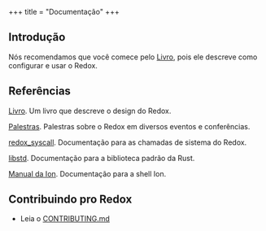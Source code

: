 +++
title = "Documentação"
+++

## Introdução

Nós recomendamos que você comece pelo [Livro](https://doc.redox-os.org/book/), pois ele descreve como configurar e usar o Redox.

## Referências

[Livro](https://doc.redox-os.org/book/). Um livro que descreve o design do Redox.

[Palestras](/talks/). Palestras sobre o Redox em diversos eventos e conferências.

[redox_syscall](https://docs.rs/redox_syscall/latest/syscall/). Documentação para as chamadas de sistema do Redox.

[libstd](https://doc.rust-lang.org/stable/std/). Documentação para a biblioteca padrão da Rust.

[Manual da Ion](https://doc.redox-os.org/ion-manual/). Documentação para a shell Ion.

## Contribuindo pro Redox

- Leia o [CONTRIBUTING.md](https://gitlab.redox-os.org/redox-os/redox/-/blob/master/CONTRIBUTING.md)
